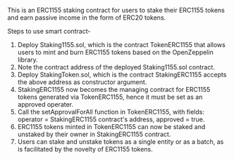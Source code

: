 This is an ERC1155 staking contract for users to stake their ERC1155 tokens and earn passive income in the form of ERC20 tokens.

Steps to use smart contract-

1. Deploy Staking1155.sol, which is the contract TokenERC1155 that allows users to mint and burn ERC1155 tokens based on the OpenZeppelin library. 
2. Note the contract address of the deployed Staking1155.sol contract.
3. Deploy StakingToken.sol, which is the contract StakingERC1155 accepts the above address as constructor argument.
4. StakingERC1155 now becomes the managing contract for ERC1155 tokens generated via TokenERC1155, hence it must be set as an approved operater.
5. Call the setApprovalForAll function in TokenERC1155, with fields: operator = StakingERC1155 contract's address, approved = true.
6. ERC1155 tokens minted in TokenERC1155 can now be staked and unstaked by their owner in StakingERC1155 contract.
7. Users can stake and unstake tokens as a single entity or as a batch, as is facilitated by the novelty of ERC1155 tokens.
